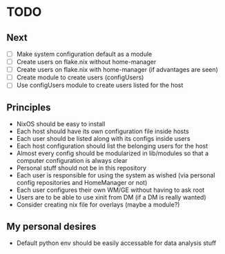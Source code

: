 # TODO

## Next

- [ ] Make system configuration default as a module
- [ ] Create users on flake.nix without home-manager
- [ ] Create users on flake.nix with home-manager (if advantages are seen)
- [ ] Create module to create users (configUsers)
- [ ] Use configUsers module to create users listed for the host

## Principles

- NixOS should be easy to install
- Each host should have its own configuration file inside hosts
- Each user should be listed along with its configs inside users
- Each host configuration should list the belonging users for the host
- Almost every config should be modularized in lib/modules so that a computer configuration is always clear
- Personal stuff should not be in this repository
- Each user is responsible for using the system as wished (via personal config repositories and HomeManager or not)
- Each user configures their own WM/GE without having to ask root
- Users are to be able to use xinit from DM (if a DM is really wanted)
- Consider creating nix file for overlays (maybe a module?)

## My personal desires
- Default python env should be easily accessable for data analysis stuff
